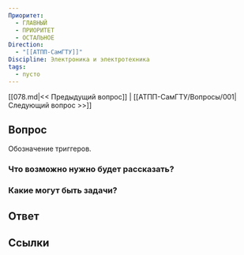 ```yaml
---
Приоритет:
  - ГЛАВНЫЙ
  - ПРИОРИТЕТ
  - ОСТАЛЬНОЕ
Direction:
  - "[[АТПП-СамГТУ]]" 
Discipline: Электроника и электротехника 
tags:
  - пусто
---
```

[[078.md|<< Предыдущий вопрос]] | [[АТПП-СамГТУ/Вопросы/001|Следующий вопрос >>]]
## Вопрос

Обозначение триггеров.

### Что возможно нужно будет рассказать?

### Какие могут быть задачи?

## Ответ

## Ссылки
